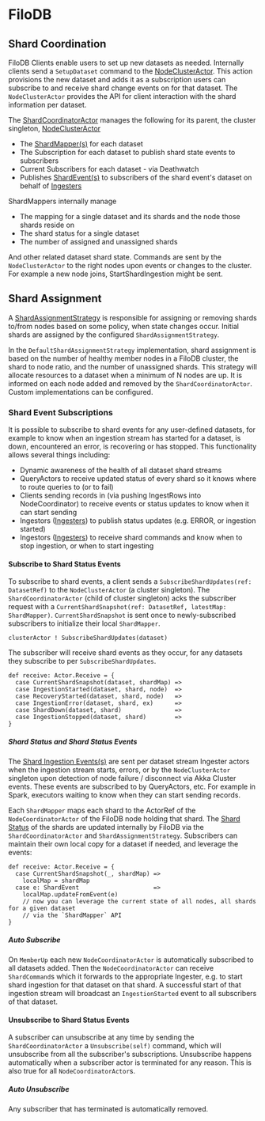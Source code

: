 # FiloDB

## Shard Coordination
FiloDB Clients enable users to set up new datasets as needed. Internally clients send a `SetupDataset` command 
to the [NodeClusterActor](../coordinator/src/main/scala/filodb.coordinator/NodeClusterActor.scala). 
This action provisions the new dataset and adds it as a subscription users can subscribe
to and receive shard change events on for that dataset. The `NodeClusterActor` provides the 
API for client interaction with the shard information per dataset. 

The [ShardCoordinatorActor](../coordinator/src/main/scala/filodb.coordinator/ShardCoordinatorActor.scala) 
manages the following for its parent, the cluster singleton, 
[NodeClusterActor](../coordinator/src/main/scala/filodb.coordinator/NodeClusterActor.scala)

* The [ShardMapper(s)](../coordinator/src/main/scala/filodb.coordinator/ShardMapper.scala) for each dataset
* The Subscription for each dataset to publish shard state events to subscribers
* Current Subscribers for each dataset - via Deathwatch
* Publishes [ShardEvent(s)](../coordinator/src/main/scala/filodb.coordinator/ShardStatus.scala#L51-L63)
to subscribers of the shard event's dataset on behalf of [Ingesters](../coordinator/src/main/scala/filodb.coordinator/MemStoreCoordActor.scala)
 
ShardMappers internally manage
* The mapping for a single dataset and its shards and the node those shards reside on
* The shard status for a single dataset
* The number of assigned and unassigned shards

And other related dataset shard state. Commands are sent by the `NodeClusterActor` 
to the right nodes upon events or changes to the cluster. 
For example a new node joins, StartShardIngestion might be sent.
   
## Shard Assignment
A [ShardAssignmentStrategy](../coordinator/src/main/scala/filodb.coordinator/ShardAssignmentStrategy.scala) is responsible for assigning or removing shards to/from nodes based on some
policy, when state changes occur. Initial shards are assigned by the configured `ShardAssignmentStrategy`.

In the `DefaultShardAssignmentStrategy` implementation, shard assignment is based on the number of healthy 
member nodes in a FiloDB cluster, the shard to node ratio, and the number of unassigned shards. This 
strategy will allocate resources to a dataset when a minimum of N nodes are up. It is informed
on each node added and removed by the `ShardCoordinatorActor`. Custom implementations can be configured. 
   
### Shard Event Subscriptions
It is possible to subscribe to shard events for any user-defined datasets, for example to know when an ingestion stream
has started for a dataset, is down, encountered an error, is recovering or has stopped. This functionality allows
several things including:

* Dynamic awareness of the health of all dataset shard streams
* QueryActors to receive updated status of every shard so it knows where to route queries to (or to fail)
* Clients sending records in (via pushing IngestRows into NodeCoordinator) to receive events or status updates to know when it can start sending
* Ingestors ([Ingesters](../coordinator/src/main/scala/filodb.coordinator/MemStoreCoordActor.scala)) to publish status updates (e.g. ERROR, or ingestion started)
* Ingestors ([Ingesters](../coordinator/src/main/scala/filodb.coordinator/MemStoreCoordActor.scala)) to receive shard commands and know when to stop ingestion, or when to start ingesting

#### Subscribe to Shard Status Events
To subscribe to shard events, a client sends a `SubscribeShardUpdates(ref: DatasetRef)` to the `NodeClusterActor` (a cluster singleton).
The `ShardCoordinatorActor` (child of cluster singleton) acks the subscriber request 
with a `CurrentShardSnapshot(ref: DatasetRef, latestMap: ShardMapper)`. `CurrentShardSnapshot` is sent once to newly-subscribed subscribers to initialize their local `ShardMapper`.

```
clusterActor ! SubscribeShardUpdates(dataset)
```

The subscriber will receive shard events as they occur, for any datasets they subscribe to per `SubscribeShardUpdates`.

```
def receive: Actor.Receive = {
  case CurrentShardSnapshot(dataset, shardMap) =>
  case IngestionStarted(dataset, shard, node)  =>
  case RecoveryStarted(dataset, shard, node)   =>
  case IngestionError(dataset, shard, ex)      =>
  case ShardDown(dataset, shard)               =>
  case IngestionStopped(dataset, shard)        =>
}
```
 
##### Shard Status and Shard Status Events
The [Shard Ingestion Events(s)](../coordinator/src/main/scala/filodb.coordinator/ShardStatus.scala#L51-L63) are sent per dataset stream Ingester actors when the ingestion stream
starts, errors, or by the `NodeClusterActor` singleton upon detection of node failure / disconnect via Akka Cluster events.
These events are subscribed to by QueryActors, etc. For example in Spark, executors waiting to know when they can start sending records. 
      
Each `ShardMapper` maps each shard to the ActorRef of the `NodeCoordinatorActor` of the FiloDB node holding that shard. 
The [Shard Status](../coordinator/src/main/scala/filodb.coordinator/ShardStatus.scala#L65-L94) of the shards are updated
internally by FiloDB via the `ShardCoordinatorActor` and `ShardAssignmentStrategy`. Subscribers
can maintain their own local copy for a dataset if needed, and leverage the events:

```
def receive: Actor.Receive = {
  case CurrentShardSnapshot(_, shardMap) =>
    localMap = shardMap
  case e: ShardEvent                     =>
    localMap.updateFromEvent(e)
    // now you can leverage the current state of all nodes, all shards for a given dataset
    // via the `ShardMapper` API
}
```

##### Auto Subscribe
On `MemberUp` each new `NodeCoordinatorActor` is automatically subscribed to all datasets added. Then 
the `NodeCoordinatorActor` can receive `ShardCommand`s which it forwards to the appropriate Ingester, 
e.g. to start shard ingestion for that dataset on that shard. A successful start of that ingestion stream
will broadcast an `IngestionStarted` event to all subscribers of that dataset.

#### Unsubscribe to Shard Status Events
A subscriber can unsubscribe at any time by sending the `ShardCoordinatorActor` a `Unsubscribe(self)` command,
which will unsubscribe from all the subscriber's subscriptions. Unsubscribe happens automatically when a subscriber actor
is terminated for any reason. This is also true for all `NodeCoordinatorActor`s.

##### Auto Unsubscribe
Any subscriber that has terminated is automatically removed.
